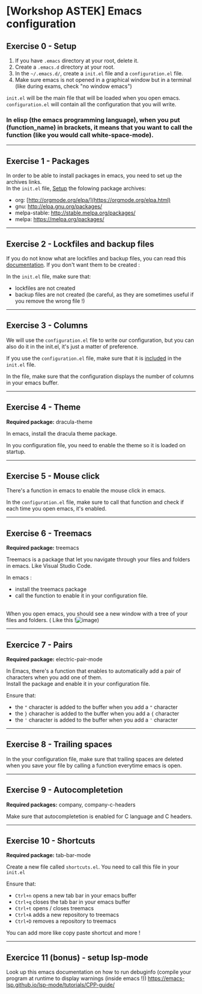 # **\[Workshop ASTEK\] Emacs configuration**

## **Exercise 0 - Setup**

1. If you have `.emacs` directory at your root, delete it.
2. Create a `.emacs.d` directory at your root.
3. In the `~/.emacs.d/`, create a `init.el` file and a `configuration.el` file.
4. Make sure emacs is not opened in a graphical window but in a terminal (like during exams, check "no window emacs") 

`init.el` will be the main file that will be loaded when you open emacs. `configuration.el` will contain all the configuration that you will write.

### In elisp (the emacs programming language), when you put (function_name) in brackets, it means that you want to call the function (like you would call **white-space-mode**).

---

## **Exercise 1 - Packages**

In order to be able to install packages in emacs, you need to set up the archives links.</br>
In the `init.el` file, [Setup](https://www.emacswiki.org/emacs/InstallingPackages) the folowing package archives:
   - org: [http://orgmode.org/elpa/](https://orgmode.org/elpa.html)
   - gnu: http://elpa.gnu.org/packages/
   - melpa-stable: http://stable.melpa.org/packages/
   - melpa: https://melpa.org/packages/

---

## **Exercise 2 - Lockfiles and backup files**

If you do not know what are lockfiles and backup files, you can read this [documentation](https://www.gnu.org/software/emacs/manual/html_node/emacs/Backup.html). If you don't want them to be created : </br>

In the `init.el` file, make sure that:
   - lockfiles are not created
   - backup files are not created (be careful, as they are sometimes useful if you remove the wrong file !)
---

## **Exercise 3 - Columns**

We will use the `configuration.el` file to write our configuration, but you can also do it in the init.el, it's just a matter of preference.

If you use the `configuration.el` file, make sure that it is [included](https://www.emacswiki.org/emacs/LoadingLispFiles) in the `init.el` file.


In the file, make sure that the configuration displays the number of columns in your emacs buffer.

---

## **Exercise 4 - Theme**

**Required package:** dracula-theme

In emacs, install the dracula theme package.

In you configuration file, you need to enable the theme so it is loaded on startup.

---

## **Exercise 5 - Mouse click**

There's a function in emacs to enable the mouse click in emacs.

In the `configuration.el` file, make sure to call that function and check if each time you open emacs, it's enabled.

---

## **Exercise 6 - Treemacs**

**Required package:** treemacs

Treemacs is a package that let you navigate through your files and folders in emacs. Like Visual Studio Code.

In emacs :
   - install the treemacs package
   - call the function to enable it in your configuration file.</br></br>

When you open emacs, you should see a new window with a tree of your files and folders. ( Like this !![image](https://github.com/BuzzLeclair/Workshop_emacs/assets/91875583/59b09dd6-cb09-47f2-9414-78d405d29854))



---

## **Exercice 7 - Pairs**

**Required package:** electric-pair-mode

In Emacs, there's a function that enables to automatically add a pair of characters when you add one of them.</br>
Install the package and enable it in your configuration file.

Ensure that:
- the `"` character is added to the buffer when you add a `"` character
- the `}` characher is added to the buffer when you add a `{` character
- the `'` character is added to the buffer when you add a `'` character

---

## **Exercise 8 - Trailing spaces**

In the your configuration file, make sure that trailing spaces are deleted when you save your file by calling a function everytime emacs is open.

---

## **Exercise 9 - Autocompletetion**

**Required packages:** company, company-c-headers

Make sure that autocompletetion is enabled for C language and C headers.

---

## **Exercise 10 - Shortcuts**

**Required package:** tab-bar-mode

Create a new file called `shortcuts.el`.
You need to call this file in your `init.el`

Ensure that:
   - `Ctrl+n` opens a new tab bar in your emacs buffer
   - `Ctrl+q` closes the tab bar in your emacs buffer
   - `Ctrl+t` opens / closes treemacs
   - `Ctrl+A` adds a new repository to treemacs
   - `Ctrl+D` removes a repository to treemacs

You can add more like copy paste shortcut and more !

---

## **Exercice 11 (bonus) - setup lsp-mode**

Look up this emacs documentation on how to run debuginfo (compile your program at runtime to display warnings (inside emacs !))
https://emacs-lsp.github.io/lsp-mode/tutorials/CPP-guide/
